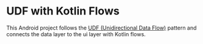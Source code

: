 # UDF with Kotlin Flows

This Android project follows the [UDF (Unidirectional Data Flow)](https://developer.android.com/topic/architecture#unidirectional-data-flow) pattern 
and connects the data layer to the ui layer with Kotlin flows.
